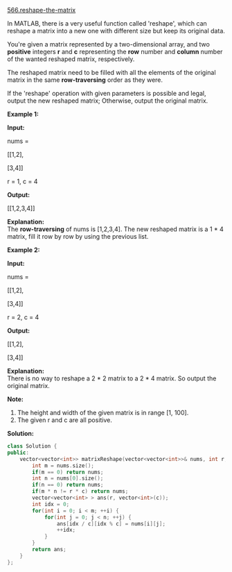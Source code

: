 [566.reshape-the-matrix](https://leetcode.com/problems/reshape-the-matrix/)  

In MATLAB, there is a very useful function called 'reshape', which can reshape a matrix into a new one with different size but keep its original data.

You're given a matrix represented by a two-dimensional array, and two **positive** integers **r** and **c** representing the **row** number and **column** number of the wanted reshaped matrix, respectively.

The reshaped matrix need to be filled with all the elements of the original matrix in the same **row-traversing** order as they were.

If the 'reshape' operation with given parameters is possible and legal, output the new reshaped matrix; Otherwise, output the original matrix.

**Example 1:**  

  
**Input:** 
  
nums = 
  
\[\[1,2\],
  
 \[3,4\]\]
  
r = 1, c = 4
  
**Output:** 
  
\[\[1,2,3,4\]\]
  
**Explanation:**  
The **row-traversing** of nums is \[1,2,3,4\]. The new reshaped matrix is a 1 \* 4 matrix, fill it row by row by using the previous list.
  

**Example 2:**  

  
**Input:** 
  
nums = 
  
\[\[1,2\],
  
 \[3,4\]\]
  
r = 2, c = 4
  
**Output:** 
  
\[\[1,2\],
  
 \[3,4\]\]
  
**Explanation:**  
There is no way to reshape a 2 \* 2 matrix to a 2 \* 4 matrix. So output the original matrix.
  

**Note:**  

1.  The height and width of the given matrix is in range \[1, 100\].
2.  The given r and c are all positive.  



**Solution:**  

```cpp
class Solution {
public:
    vector<vector<int>> matrixReshape(vector<vector<int>>& nums, int r, int c) {
        int m = nums.size();
        if(m == 0) return nums;
        int n = nums[0].size();
        if(n == 0) return nums;
        if(m * n != r * c) return nums;
        vector<vector<int> > ans(r, vector<int>(c));
        int idx = 0;
        for(int i = 0; i < m; ++i) {
            for(int j = 0; j < n; ++j) {
                ans[idx / c][idx % c] = nums[i][j];
                ++idx;
            }
        }
        return ans;
    }
};
```
      